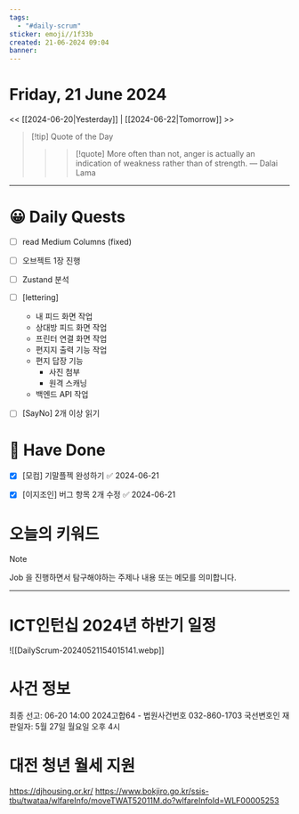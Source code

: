```yaml
---
tags:
  - "#daily-scrum"
sticker: emoji//1f33b
created: 21-06-2024 09:04
banner:
---
```

# Friday, 21 June 2024
<< [[2024-06-20|Yesterday]] | [[2024-06-22|Tomorrow]] >>

> [!tip] Quote of the Day  
> > > [!quote] More often than not, anger is actually an indication of weakness rather than of strength.
> — Dalai Lama

---

#  😀 Daily Quests
- [ ] read Medium Columns (fixed)
- [ ] 오브젝트 1장 진행
- [ ] Zustand 분석
- [ ] [lettering]
	* 내 피드 화면 작업
	* 상대방 피드 화면 작업
	* 프린터 연결 화면 작업
	* 편지지 출력 기능 작업
	* 편지 답장 기능
		* 사진 첨부
		* 원격 스캐닝
	* 백엔드 API 작업

- [ ] [SayNo] 2개 이상 읽기

# 🙂 Have Done
- [x] [모컴] 기말플젝 완성하기 ✅ 2024-06-21
- [x] [이지조인] 버그 항목 2개 수정 ✅ 2024-06-21



# 오늘의 키워드

> [!NOTE]
> Job 을 진행하면서 탐구해야하는 주제나 내용 또는 메모를 의미합니다.


---
# ICT인턴십 2024년 하반기 일정
![[DailyScrum-20240521154015141.webp]]

# 사건 정보
최종 선고: 06-20 14:00
2024고합64 - 법원사건번호
032-860-1703
국선변호인
재판일자: 5월 27일 월요일 오후 4시

# 대전 청년 월세 지원
https://djhousing.or.kr/
https://www.bokjiro.go.kr/ssis-tbu/twataa/wlfareInfo/moveTWAT52011M.do?wlfareInfoId=WLF00005253